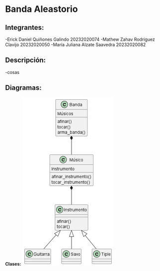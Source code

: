 # Banda Aleastorio
## Integrantes:
   -Erick Daniel Quiñones Galindo 20232020074
   -Mathew Zahav Rodriguez Clavijo 20232020050
   -María Juliana Alzate Saavedra 20232020082
## Descripción: 
   -cosas
## Diagramas: 

__Clases:__
![Diagrama de clases](out/clases/clases.png)

